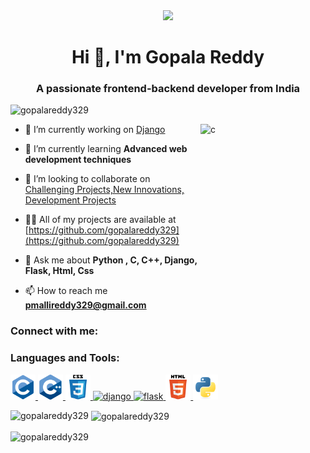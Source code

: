 <div id="header" align="center">
  <img src="https://media.giphy.com/media/M9gbBd9nbDrOTu1Mqx/giphy.gif"/>
</div>


<h1 align="center">Hi 👋, I'm Gopala Reddy</h1>
<h3 align="center">A passionate frontend-backend developer from India</h3>

<p align="left"> <img src="https://komarev.com/ghpvc/?username=gopalareddy329&label=Profile%20views&color=0e75b6&style=flat" alt="gopalareddy329" /> </p>



<img align="right" src="https://media.giphy.com/media/fvx95jkua5th3YeThr/giphy.gif" alt="c" width="200" height="300"/>

- 🔭 I’m currently working on [Django](https://github.com/gopalareddy329/News-web-site.git)

- 🌱 I’m currently learning **Advanced web development techniques**

- 👯 I’m looking to collaborate on [Challenging Projects,New Innovations, Development Projects](https://github.com/gopalareddy329/AI-Powered-Online-Exam-Project.git)

- 👨‍💻 All of my projects are available at [https://github.com/gopalareddy329](https://github.com/gopalareddy329)

- 💬 Ask me about **Python , C, C++, Django, Flask, Html, Css**

- 📫 How to reach me **pmallireddy329@gmail.com**

<h3 align="left">Connect with me:</h3>
<p align="left">
</p>

<h3 align="left">Languages and Tools:</h3>
<p align="left"> <a href="https://www.cprogramming.com/" target="_blank" rel="noreferrer"> <img src="https://raw.githubusercontent.com/devicons/devicon/master/icons/c/c-original.svg" alt="c" width="40" height="40"/> </a> <a href="https://www.w3schools.com/cpp/" target="_blank" rel="noreferrer"> <img src="https://raw.githubusercontent.com/devicons/devicon/master/icons/cplusplus/cplusplus-original.svg" alt="cplusplus" width="40" height="40"/> </a> <a href="https://www.w3schools.com/css/" target="_blank" rel="noreferrer"> <img src="https://raw.githubusercontent.com/devicons/devicon/master/icons/css3/css3-original-wordmark.svg" alt="css3" width="40" height="40"/> </a> <a href="https://www.djangoproject.com/" target="_blank" rel="noreferrer"> <img src="https://cdn.worldvectorlogo.com/logos/django.svg" alt="django" width="40" height="40"/> </a> <a href="https://flask.palletsprojects.com/" target="_blank" rel="noreferrer"> <img src="https://www.vectorlogo.zone/logos/pocoo_flask/pocoo_flask-icon.svg" alt="flask" width="40" height="40"/> </a> <a href="https://www.w3.org/html/" target="_blank" rel="noreferrer"> <img src="https://raw.githubusercontent.com/devicons/devicon/master/icons/html5/html5-original-wordmark.svg" alt="html5" width="40" height="40"/> </a> <a href="https://www.python.org" target="_blank" rel="noreferrer"> <img src="https://raw.githubusercontent.com/devicons/devicon/master/icons/python/python-original.svg" alt="python" width="40" height="40"/> </a> </p>

<p><img align="left" src="https://github-readme-stats.vercel.app/api/top-langs?username=gopalareddy329&show_icons=true&locale=en&layout=compact" alt="gopalareddy329" /></p>

<p>&nbsp;<img align="center" src="https://github-readme-stats.vercel.app/api?username=gopalareddy329&show_icons=true&locale=en" alt="gopalareddy329" /></p>

<p><img align="center" src="https://github-readme-streak-stats.herokuapp.com/?user=gopalareddy329&" alt="gopalareddy329" /></p>
